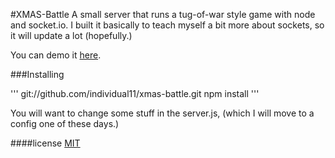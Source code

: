 #XMAS-Battle
A small server that runs a tug-of-war style game with node and socket.io. I built it basically to teach myself a bit more about sockets, so it will update a lot (hopefully.)

You can demo it [here](http://xmas-batter.jit.su).

###Installing

'''
git://github.com/individual11/xmas-battle.git
npm install
'''

You will want to change some stuff in the server.js, (which I will move to a config one of these days.)




####license
[MIT](http://opensource.org/licenses/MIT)